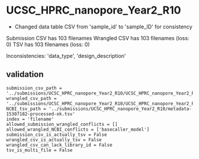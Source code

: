 # UCSC_HPRC_nanopore_Year2_R10
* Changed data table CSV from 'sample_id' to 'sample_ID' for consistency

Submission CSV has 103 filenames
Wrangled CSV has 103 filenames (loss: 0)
TSV has 103 filenames (loss: 0)

Inconsistencies: 'data_type', 'design_description'

## validation
```
submission_csv_path = '../submissions/UCSC_HPRC_nanopore_Year2_R10/UCSC_HPRC_nanopore_Year2_R10_submission_metadata.csv'
wrangled_csv_path = '../submissions/UCSC_HPRC_nanopore_Year2_R10/UCSC_HPRC_nanopore_Year2_R10_data_table.csv'
NCBI_tsv_path = '../submissions/UCSC_HPRC_nanopore_Year2_R10/metadata-15307182-processed-ok.tsv'
index = 'filename'
allowed_submission_wrangled_conflicts = []
allowed_wrangled_NCBI_conflicts = ['basecaller_model']
submission_csv_is_actually_tsv = False
wrangled_csv_is_actually_tsv = False
wrangled_csv_can_lack_library_id = False
tsv_is_multi_file = False
```
